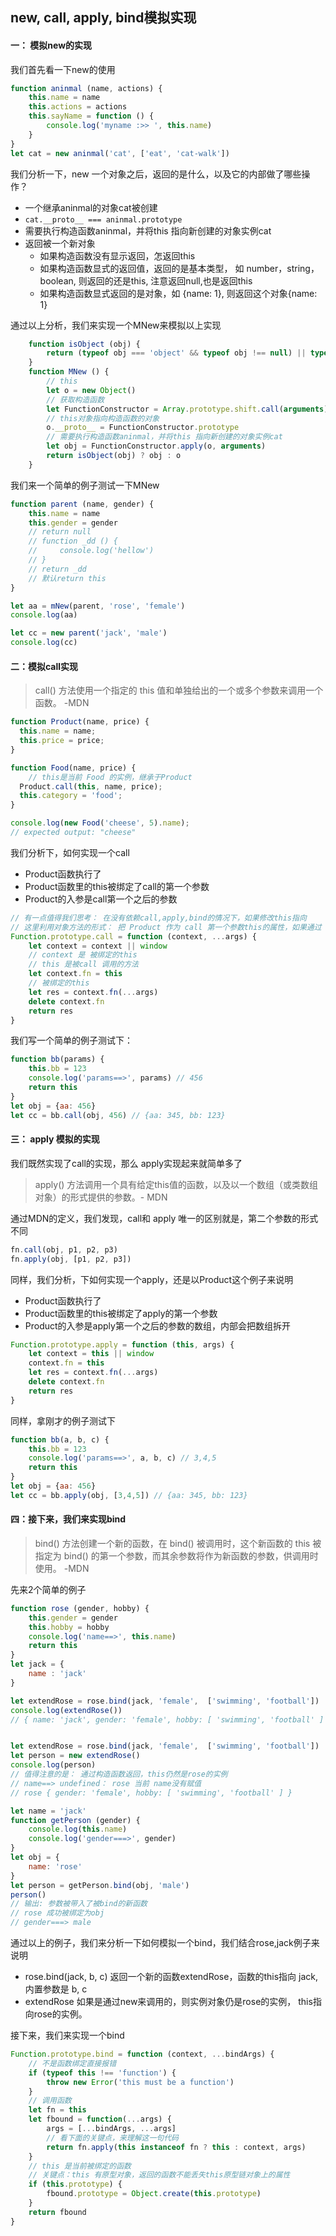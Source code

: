 ## new, call, apply, bind模拟实现

#### 一： 模拟new的实现
我们首先看一下new的使用

```js
function aninmal (name, actions) {
    this.name = name
    this.actions = actions
    this.sayName = function () {
        console.log('myname :>> ', this.name) 
    }
}
let cat = new aninmal('cat', ['eat', 'cat-walk'])
```
我们分析一下，new 一个对象之后，返回的是什么，以及它的内部做了哪些操作？
- 一个继承aninmal的对象cat被创建
- `cat.__proto__ === aninmal.prototype`
- 需要执行构造函数aninmal，并将this 指向新创建的对象实例cat
- 返回被一个新对象
    - 如果构造函数没有显示返回，怎返回this
    - 如果构造函数显式的返回值，返回的是基本类型， 如 number，string，boolean, 则返回的还是this, 注意返回null,也是返回this
    - 如果构造函数显式返回的是对象，如 {name: 1}, 则返回这个对象{name: 1}

通过以上分析，我们来实现一个MNew来模拟以上实现
    
```js   
    function isObject (obj) {
        return (typeof obj === 'object' && typeof obj !== null) || typeof obj === 'function'
    }
    function MNew () {
        // this
        let o = new Object()
        // 获取构造函数
        let FunctionConstructor = Array.prototype.shift.call(arguments)
        // this对象指向构造函数的对象
        o.__proto__ = FunctionConstructor.prototype
        // 需要执行构造函数aninmal，并将this 指向新创建的对象实例cat
        let obj = FunctionConstructor.apply(o, arguments)
        return isObject(obj) ? obj : o
    }
```
我们来一个简单的例子测试一下MNew
```js
function parent (name, gender) {
    this.name = name
    this.gender = gender
    // return null
    // function _dd () {
    //     console.log('hellow')
    // }
    // return _dd
    // 默认return this
}

let aa = mNew(parent, 'rose', 'female')
console.log(aa)

let cc = new parent('jack', 'male')
console.log(cc) 
```

#### 二：模拟call实现

> call() 方法使用一个指定的 this 值和单独给出的一个或多个参数来调用一个函数。 -MDN

```js
function Product(name, price) {
  this.name = name;
  this.price = price;
}

function Food(name, price) {
    // this是当前 Food 的实例，继承于Product
  Product.call(this, name, price);
  this.category = 'food';
}

console.log(new Food('cheese', 5).name);
// expected output: "cheese"
```
我们分析下，如何实现一个call
- Product函数执行了
- Product函数里的this被绑定了call的第一个参数
- Product的入参是call第一个之后的参数

```js
// 有一点值得我们思考： 在没有依赖call,apply,bind的情况下，如果修改this指向
// 这里利用对象方法的形式： 把 Product 作为 call 第一个参数this的属性，如果通过 this.Product的方法调用，那么 Product里this就被绑定了call的this
Function.prototype.call = function (context, ...args) {
    let context = context || window
    // context 是 被绑定的this
    // this 是被call 调用的方法 
    let context.fn = this
    // 被绑定的this
    let res = context.fn(...args)
    delete context.fn
    return res
}
```
我们写一个简单的例子测试下：
```js
function bb(params) {
    this.bb = 123
    console.log('params==>', params) // 456
    return this
}
let obj = {aa: 456}
let cc = bb.call(obj, 456) // {aa: 345, bb: 123}
```
#### 三： apply 模拟的实现
我们既然实现了call的实现，那么 apply实现起来就简单多了
> apply() 方法调用一个具有给定this值的函数，以及以一个数组（或类数组对象）的形式提供的参数。- MDN 

通过MDN的定义，我们发现，call和 apply 唯一的区别就是，第二个参数的形式不同
```js
fn.call(obj, p1, p2, p3)
fn.apply(obj, [p1, p2, p3])
```
同样，我们分析，下如何实现一个apply，还是以Product这个例子来说明
- Product函数执行了
- Product函数里的this被绑定了apply的第一个参数
- Product的入参是apply第一个之后的参数的数组，内部会把数组拆开

```js
Function.prototype.apply = function (this, args) {
    let context = this || window
    context.fn = this
    let res = context.fn(...args)
    delete context.fn
    return res
}
```
同样，拿刚才的例子测试下
```js
function bb(a, b, c) {
    this.bb = 123
    console.log('params==>', a, b, c) // 3,4,5
    return this
}
let obj = {aa: 456}
let cc = bb.apply(obj, [3,4,5]) // {aa: 345, bb: 123}
```

#### 四：接下来，我们来实现bind
> bind() 方法创建一个新的函数，在 bind() 被调用时，这个新函数的 this 被指定为 bind() 的第一个参数，而其余参数将作为新函数的参数，供调用时使用。 -MDN

先来2个简单的例子

```js
function rose (gender, hobby) {
    this.gender = gender
    this.hobby = hobby
    console.log('name==>', this.name)
    return this
}
let jack = {
    name : 'jack'
}

let extendRose = rose.bind(jack, 'female',  ['swimming', 'football'])
console.log(extendRose())  
// { name: 'jack', gender: 'female', hobby: [ 'swimming', 'football' ] }


let extendRose = rose.bind(jack, 'female',  ['swimming', 'football'])
let person = new extendRose()  
console.log(person)
// 值得注意的是： 通过构造函数返回，this仍然是rose的实例
// name==> undefined： rose 当前 name没有赋值
// rose { gender: 'female', hobby: [ 'swimming', 'football' ] }
```

```js
let name = 'jack'
function getPerson (gender) {
    console.log(this.name)
    console.log('gender===>', gender)
}
let obj = {
    name: 'rose'
}
let person = getPerson.bind(obj, 'male')
person()
// 输出: 参数被带入了被bind的新函数
// rose 成功被绑定为obj
// gender===> male
```
通过以上的例子，我们来分析一下如何模拟一个bind，我们结合rose,jack例子来说明
- rose.bind(jack, b, c)  返回一个新的函数extendRose，函数的this指向 jack, 内置参数是 b, c
- extendRose 如果是通过new来调用的，则实例对象仍是rose的实例， this指向rose的实例。

接下来，我们来实现一个bind

```js
Function.prototype.bind = function (context, ...bindArgs) {
    // 不是函数绑定直接报错
    if (typeof this !== 'function') {
        throw new Error('this must be a function')
    }
    // 调用函数
    let fn = this
    let fbound = function(...args) {
        args = [...bindArgs, ...args]
        // 看下面的关键点，来理解这一句代码
        return fn.apply(this instanceof fn ? this : context, args)
    }
    // this 是当前被绑定的函数
    // 关键点：this 有原型对象，返回的函数不能丢失this原型链对象上的属性
    if (this.prototype) {
        fbound.prototype = Object.create(this.prototype)
    }
    return fbound
}
```

